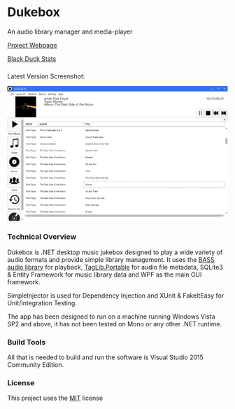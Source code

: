 # Dukebox
An audio library manager and media-player

[Project Webpage](https://djfdyuruiry.github.io/Dukebox/)

[Black Duck Stats](https://www.openhub.net/p/Dukebox)

### 

Latest Version Screenshot:

![dukebox media-player](https://github.com/djfdyuruiry/Dukebox/blob/develop/screenshot.png?raw=true)

### Technical Overview

Dukebox is .NET desktop music jukebox designed to play a wide variety of audio formats and provide simple library management. It uses the [BASS audio library](http://www.un4seen.com/) for playback, [TagLib.Portable](https://github.com/timheuer/taglib-sharp-portable) for audio file metadata, SQLite3 & Entity Framework for music library data and WPF as the main GUI framework.

SimpleInjector is used for Dependency Injection and XUnit & FakeItEasy for Unit/Integration Testing.

The app has been designed to run on a machine running Windows Vista SP2 and above, it has not been tested on Mono or any other .NET runtime.

### Build Tools

All that is needed to build and run the software is Visual Studio 2015 Community Edition.

### License

This project uses the [MIT](https://goo.gl/7IaYjt) license
